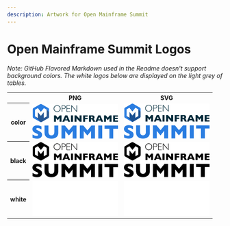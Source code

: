 ```yaml
---
description: Artwork for Open Mainframe Summit 
---
```


# Open Mainframe Summit Logos

*Note: GitHub Flavored Markdown used in the Readme doesn't support background colors. The white logos below are displayed on the light grey of tables.*

<table class="logos-table">
    <tr>
        <th></th>
        <th>PNG</th>
        <th>SVG</th>
    </tr>
    <tr>
        <th>color</th>
        <td><img src="color/open-mainframe-summit-color.png" width="200"></td>
        <td><img src="color/open-mainframe-summit-color.svg" width="200"></td>
    </tr>
    <tr>
        <th>black</th>
        <td><img src="black/open-mainframe-summit-black.png" width="200"></td>
        <td><img src="black/open-mainframe-summit-black.svg" width="200"></td>
    </tr>
    <tr>
        <th>white</th>
        <td><img src="white/open-mainframe-summit-white.png" width="200"></td>
        <td><img src="white/open-mainframe-summit-white.svg" width="200"></td>
    </tr>
</table>

